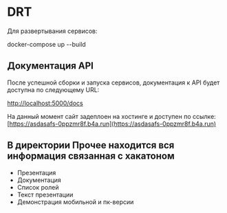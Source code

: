 # DRT

Для развертывания сервисов:

docker-compose up --build


## Документация API

После успешной сборки и запуска сервисов, документация к API будет доступна по следующему URL:

[http://localhost:5000/docs](http://localhost:5000/docs)


На данный момент сайт задеплоен на хостинге и доступен по ссылке: [https://asdasafs-0ppzmr8f.b4a.run](https://asdasafs-0ppzmr8f.b4a.run)

## В директории Прочее находится вся информация связанная с хакатоном
- Презентация
- Документация
- Список ролей
- Текст презентации
- Демонстрация мобильной и пк-версии

